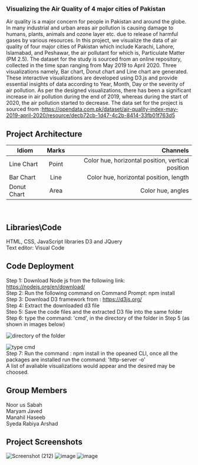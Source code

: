 ### Visualizing the Air Quality of 4 major cities of Pakistan

Air quality is a major concern for people in Pakistan and around the globe. In many industrial and urban areas air pollution is causing damage to humans, plants, animals and ozone layer etc. due to release of harmful gases by various resources. In this project, we visualize the data of air quality of four major cities of Pakistan which include Karachi, Lahore, Islamabad, and Peshawar, the air pollutant for which is, Particulate Matter (PM 2.5). The dataset for the study is sourced from an online repository, collected in the time span ranging from May 2019 to April 2020. Three visualizations namely, Bar chart, Donut chart and Line chart are generated. These interactive visualizations are developed using D3.js and provide essential insights of data according to Year, Month, Day or the severity of air pollution. As per the designed visualizations, there has been a significant increase in air pollution during the end of 2019, whereas during the start of 2020, the air pollution started to decrease. The data set for the project is sourced from :https://opendata.com.pk/dataset/air-quality-index-may-2019-april-2020/resource/decb72cb-1d47-4c2b-8414-33fb01f763d5 <br/>

## Project Architecture
| Idiom         | Marks         | Channels                                              |
| ------------- |:-------------:| -----:                                                |
| Line Chart    | Point         | Color hue, horizontal position, vertical position     |
| Bar Chart     | Line          | Color hue, horizontal position, length                |
| Donut Chart   | Area          | Color hue, angles                                     |
<br/>

## Libraries\Code
HTML, CSS, JavaScript libraries D3 and JQuery<br/>
Text editor: Visual Code <br/>

## Code Deployment
Step 1: Download Node js from the following link: https://nodejs.org/en/download/<br/>
Step 2: Run the following command on Command Prompt: npm install<br/>
Step 3: Download D3 framework from : https://d3js.org/<br/>
Step 4: Extract the downloaded d3 file<br/>
Steo 5: Save the code files and the extracted D3 file into the same folder <br/>
Step 6: type the command: 'cmd', in the directory of the folder in Step 5 (as shown in images below)<br/>

![directory of the folder](https://user-images.githubusercontent.com/85564228/121782626-eb334880-cbc3-11eb-98b6-c197de3aba94.png)

![type cmd](https://user-images.githubusercontent.com/85564228/121782647-11f17f00-cbc4-11eb-95ee-1d6a5702dd22.png) <br/>
Step 7: Run the command : npm install in the opeaned CLI, once all the packages are installed run the command: 'http-server -o'<br/>
A list of avaliable visualizations would appear and the desired may be choosed.<br/>

## Group Members
Noor us Sabah<br/>
Maryam Javed<br/>
Manahil Haseeb<br/>
Syeda Rabiya Arshad<br/>

## Project Screenshots
![Screenshot (212)](https://user-images.githubusercontent.com/85564228/121782067-444dad00-cbc1-11eb-8e7e-65f426bbe3e8.png)
![image](https://user-images.githubusercontent.com/85564228/121940770-e4453b00-cd67-11eb-8ae5-dd42da5be674.png)
![image](https://user-images.githubusercontent.com/85564228/121940705-d1326b00-cd67-11eb-8191-0a0ecb3a73a2.png)

